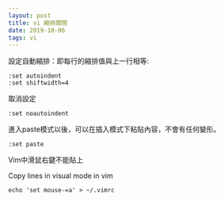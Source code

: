 ```yaml
---
layout: post
title: vi 縮排關閉
date: 2019-10-06
tags: vi
---
```



設定自動縮排：即每行的縮排值與上一行相等:

```
:set autoindent
:set shiftwidth=4
```

取消設定
```
:set noautoindent
```

進入paste模式以後，可以在插入模式下粘貼內容，不會有任何變形。
```
:set paste
```

Vim中滑鼠右鍵不能貼上

Copy lines in visual mode in vim
```
echo 'set mouse-=a' > ~/.vimrc
```

